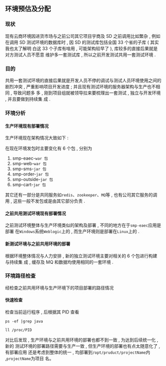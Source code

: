 ## 环境预估及分配

### 现状

现有云商环境因进货市场与之前公司其它项目宇商及 SD 之前调用比如繁杂 , 例如在调用
SD 测试环境的数据库时 , 因 SD 的测试库包括全国 33 个省的子库 ( 其实我也太了解明
白这 33 个子库有啥用 , 可能架构较早了 ), 库较多的直接后果就是对方测试人员不愿意
维护多一套测试库 , 所以之前开发测试共用一套测试环境 .

### 目的

共用一套测试环境的直接后果就是开发人员不停的调试与测试人员环境使用之间的剧烈冲突
, 严重影响项目开发进度 ; 并且现有测试环境的服务器架构与生产也不相同 , 导致问题多
多 , 刚到项目组就被领导拉来要梳理出一套测试 , 独立与开发环境 , 并且要做到持续集
成 .

### 环境分析

#### 生产环境现有部署情况

生产环境现在架构情况大致如下 :

在现在环境发包时主要变化有 6 个包 , 分别为

1. smp-eaec-`war 包`
2. smp-web-`war 包`
3. smp-sms-`jar 包`
4. smp-order-`jar 包`
5. smp-outside-`jar 包`
6. smp-cart-`jar 包`

其它还有一部分是共同服务如`redis`、`zookeeper`、`MQ`等 , 也有公司其它服务的调用
, 这些一般不发包或是由其它部分负责 .

#### 之前共用测试环境现有部署情况

之前测试环境整体与生产环境类似的架构及部署 , 不同的地方在于`smp-eaec`应用是部署
在`Windows`系统`Weblogic`上的 , 而生产环境则是部署在`Linux`上的 .

#### 新测试环境与之前共用环境的部署

根据环境整体情况与人力安排 , 新的独立测试环境主要对相关的 6 个包进行构建与持续集
成 , 缓存及 MQ 和数据均使用相同的一套环境 .

### 环境路径检查

经检查之前共用环境与生产环境下的项目部署的路径情况

#### 快速检查

检查当前运行程序 , 后根据其 PID 查看

```shell
ps -ef |grep java

ll /proc/PID
```

对比后发现 , 生产环境与之前共用环境的部署也都不到一致 , 为达到后续统一化 , 新的
测试环境的部署路径需要与生产一致 , 但生产环境的部署也有点太随意化了 , 有部署应用
还是考虑到整体的统一 , 均部署到`/opt/pruduct/projectName`内 ,`projectName`为项目
名。
